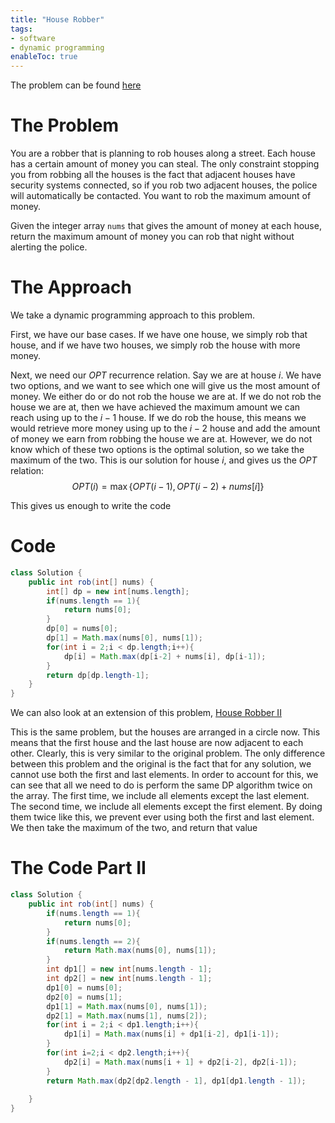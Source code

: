 ```yaml
---
title: "House Robber"
tags:
- software
- dynamic programming
enableToc: true
---
```


The problem can be found [here](https://leetcode.com/problems/house-robber/)

# The Problem
You are a robber that is planning to rob houses along a street. Each house has a certain amount of money you can steal. The only constraint stopping you from robbing all the houses is the fact that adjacent houses have security systems connected, so if you rob two adjacent houses, the police will automatically be contacted. You want to rob the maximum amount of money.

Given the integer array `nums` that gives the amount of money at each house, return the maximum amount of money you can rob that night without alerting the police.

# The Approach

We take a dynamic programming approach to this problem.

First, we have our base cases. If we have one house, we simply rob that house, and if we have two houses, we simply rob the house with more money.

Next, we need our $OPT$ recurrence relation. Say we are at house $i$. We have two options, and we want to see which one will give us the most amount of money. We either do or do not rob the house we are at. If we do not rob the house we are at, then we have achieved the maximum amount we can reach using up to the $i-1$ house. If we do rob the house, this means we would retrieve more money using up to the $i-2$ house and add the amount of money we earn from robbing the house we are at. However, we do not know which of these two options is the optimal solution, so we take the maximum of the two. This is our solution for house $i$, and gives us the $OPT$ relation:
$$ OPT(i) = \max{\{OPT(i-1), OPT(i-2) + nums[i]\}}$$

This gives us enough to write the code

# Code
```java
class Solution {
    public int rob(int[] nums) {
        int[] dp = new int[nums.length];
        if(nums.length == 1){
            return nums[0];
        }
        dp[0] = nums[0];
        dp[1] = Math.max(nums[0], nums[1]);
        for(int i = 2;i < dp.length;i++){
            dp[i] = Math.max(dp[i-2] + nums[i], dp[i-1]);
        }
        return dp[dp.length-1];
    }
}
```

We can also look at an extension of this problem, [House Robber II](https://leetcode.com/problems/house-robber-ii/)

This is the same problem, but the houses are arranged in a circle now. This means that the first house and the last house are now adjacent to each other. Clearly, this is very similar to the original problem. The only difference between this problem and the original is the fact that for any solution, we cannot use both the first and last elements. In order to account for this, we can see that all we need to do is perform the same DP algorithm twice on the array. The first time, we include all elements except the last element. The second time, we include all elements except the first element. By doing them twice like this, we prevent ever using both the first and last element. We then take the maximum of the two, and return that value

# The Code Part II
```java
class Solution {
    public int rob(int[] nums) {
        if(nums.length == 1){
            return nums[0];
        }
        if(nums.length == 2){
            return Math.max(nums[0], nums[1]);
        }
        int dp1[] = new int[nums.length - 1];
        int dp2[] = new int[nums.length - 1];
        dp1[0] = nums[0];
        dp2[0] = nums[1];
        dp1[1] = Math.max(nums[0], nums[1]);
        dp2[1] = Math.max(nums[1], nums[2]);
        for(int i = 2;i < dp1.length;i++){
            dp1[i] = Math.max(nums[i] + dp1[i-2], dp1[i-1]);
        }
        for(int i=2;i < dp2.length;i++){
            dp2[i] = Math.max(nums[i + 1] + dp2[i-2], dp2[i-1]);
        }
        return Math.max(dp2[dp2.length - 1], dp1[dp1.length - 1]);
        
    }
}
```
